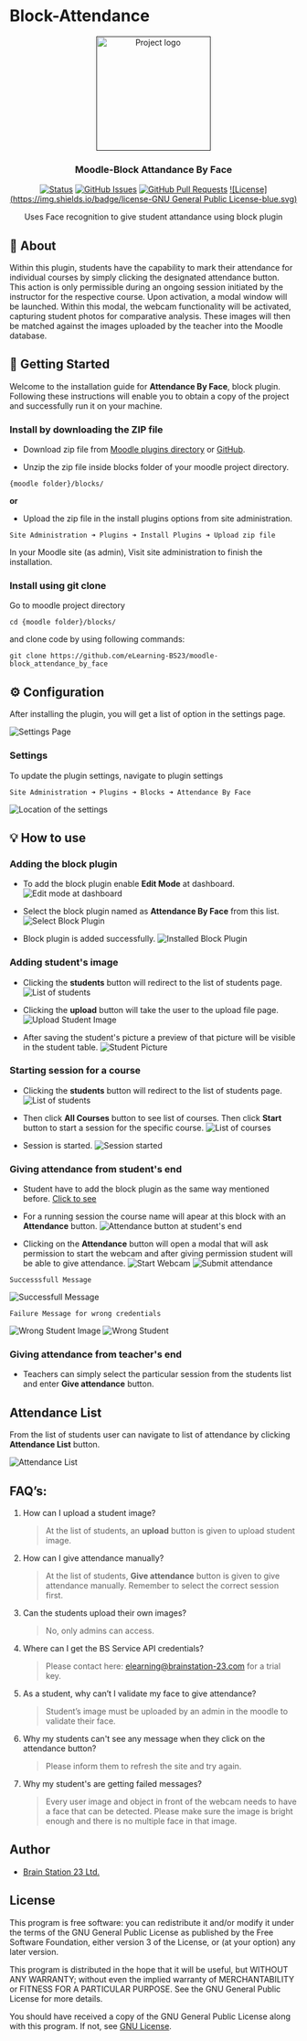 # Block-Attendance

<p align="center">
  <a href="" rel="noopener">
 <img width=200px height=200px src="https://moodle.org/theme/image.php/moodleorg/theme_moodleorg/1653695412/moodle_logo_small" alt="Project logo"></a>
</p>

<h3 align="center">Moodle-Block Attandance By Face</h3>

<div align="center">

[![Status](https://img.shields.io/badge/status-active-success.svg)]()
[![GitHub Issues](https://img.shields.io/badge/issues-0-brightgreen)](https://github.com/eLearning-BS23/moodle-block_attendance_by_face/issues)
[![GitHub Pull Requests](https://img.shields.io/badge/pull%20request-0-yellowgreen)](https://github.com/eLearning-BS23/moodle-block_attendance_by_face/pulls)
[![License](https://img.shields.io/badge/license-GNU General Public License-blue.svg)](/LICENSE)

</div>

<p align="center"> Uses Face recognition to give student attandance using block plugin
    <br> 
</p>

## 🧐 About <a name = "about"></a>

Within this plugin, students have the capability to mark their attendance for individual courses by simply clicking the designated attendance button. This action is only permissible during an ongoing session initiated by the instructor for the respective course. Upon activation, a modal window will be launched. Within this modal, the webcam functionality will be activated, capturing student photos for comparative analysis. These images will then be matched against the images uploaded by the teacher into the Moodle database.

## 🏁 Getting Started <a name = "getting_started"></a>
Welcome to the installation guide for <b>Attendance By Face</b>, block plugin. Following these instructions will enable you to obtain a copy of the project and successfully run it on your machine.

### Install by downloading the ZIP file

- Download zip file from <a target="_blank" href="https://moodle.org/plugins/block_attendance_by_face">Moodle plugins directory</a> or <a target="_blank" href="https://github.com/eLearning-BS23/moodle-block_attendance_by_face">GitHub</a>.

- Unzip the zip file inside blocks folder of your moodle project directory.

```
{moodle folder}/blocks/
```
 <b>or</b>
  
   - Upload the zip file in the install plugins options from site administration.

```
Site Administration ➜ Plugins ➜ Install Plugins ➜ Upload zip file
```

In your Moodle site (as admin), Visit site administration to finish the installation.

### Install using git clone

Go to moodle project directory

```
cd {moodle folder}/blocks/
```

and clone code by using following commands:
```
git clone https://github.com/eLearning-BS23/moodle-block_attendance_by_face
```

## ⚙️ Configuration

After installing the plugin, you will get a list of option in the settings page. 

![Settings Page](screenshots/settings_page.png)

### Settings

To update the plugin settings, navigate to plugin settings

```
Site Administration ➜ Plugins ➜ Blocks ➜ Attendance By Face
```

![Location of the settings](screenshots/settings_location.png)

## 💡 How to use

### <span id='add-plugin'>Adding the block plugin</span>
 - To add the block plugin enable <b>Edit Mode</b> at dashboard.
 ![Edit mode at dashboard](screenshots/dashboard_edit_mode.png)

 - Select the block plugin named as <b>Attendance By Face</b> from this list.
 ![Select Block Plugin](screenshots/select_block_plugin.png)

 - Block plugin is added successfully.
 ![Installed Block Plugin](screenshots/block_plugin_installed.png)

 ### Adding student's image

- Clicking the <b>students</b> button will redirect to the list of students page.
![List of students](screenshots/student_list.png)

- Clicking the <b>upload</b> button will take the user to the upload file page.
![Upload Student Image](screenshots/upload_student_image.png) 

- After saving the student's picture a preview of that picture will be visible in the student table.
![Student Picture](screenshots/student_picture.png)

### Starting session for a course

- Clicking the <b>students</b> button will redirect to the list of students page.
![List of students](screenshots/student_list.png)

- Then click <b>All Courses</b> button to see list of courses. Then click <b>Start</b> button to start a session for the specific course.
![List of courses](screenshots/course_list.png)

- Session is started.
![Session started](screenshots/session_started.png)

### Giving attendance from student's end

- Student have to add the block plugin as the same way mentioned before. <a href='#add-plugin'>Click to see</a>

- For a running session the course name will apear at this block with an <b>Attendance</b> button.
![Attendance button at student's end](screenshots/attendance_block_student_end.png)

- Clicking on the <b>Attendance</b> button will open a modal that will ask permission to start the webcam and after giving permission student will be able to give attendance.
![Start Webcam](screenshots/start_webcam.png)
![Submit attendance](screenshots/submit_attendance.png)


``` 
Successsfull Message 
```
![Successfull Message](screenshots/successfull_message.png)

```
Failure Message for wrong credentials
```

![Wrong Student Image](screenshots/wrong_image.png)
![Wrong Student](screenshots/wrong_student.png)

### Giving attendance from teacher's end
- Teachers can simply select the particular session from the students list and enter <b>Give attendance</b> button.

## Attendance List
From the list of students user can navigate to list of attendance by clicking <b>Attendance List</b> button.

![Attendance List](screenshots/attendance_list.png)


## FAQ’s:
1. How can I upload a student image? 
  
    > At the list of students, an **upload** button is given to upload student image.
2. How can I give attendance manually? 
  
    > At the list of students, **Give attendance** button is given to give attendance manually. Remember to select the correct session first. 

3. Can the students upload their own images? 
    
    > No, only admins can access. 
4. Where can I get the BS Service API credentials? 
    
    > Please contact here: elearning@brainstation-23.com for a trial key.
5. As a student, why can’t I validate my face to give attendance? 
    > Student’s image must be uploaded by an admin in the moodle to validate their face.
6. Why my students can't see any message when they click on the attendance button?
    > Please inform them to refresh the site and try again.
7. Why my student's are getting failed messages?
    > Every user image and object in front of the webcam needs to have a face that can be detected. Please make sure the image is bright enough and there is no multiple face in that image.


## Author
- [Brain Station 23 Ltd.](https://brainstation-23.com)

## License
This program is free software: you can redistribute it and/or modify it under the terms of the GNU General Public License as published by the Free Software Foundation, either version 3 of the License, or (at your option) any later version.

This program is distributed in the hope that it will be useful, but WITHOUT ANY WARRANTY; without even the implied warranty of MERCHANTABILITY or FITNESS FOR A PARTICULAR PURPOSE. See the GNU General Public License for more details.

You should have received a copy of the GNU General Public License along with this program. If not, see [GNU License](http://www.gnu.org/licenses/).
